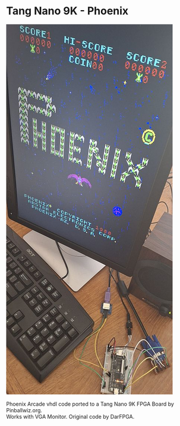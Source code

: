 # Tang Nano 9K - Phoenix
![Model](TN9K-Phoenix.jpg)

Phoenix Arcade vhdl code ported to a Tang Nano 9K FPGA Board by Pinballwiz.org.  
Works with VGA Monitor. Original code by DarFPGA.
